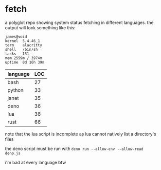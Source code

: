 # fetch
a polyglot repo showing system status fetching in different languages. the output will look something like this:

```
james@void
kernel	5.4.46_1
term	alacritty
shell	/bin/sh
tasks	151
mem	2559m / 3974m
uptime	0d 16h 39m
```

| language | LOC |
| - | - |
| bash | 27 |
| python | 33 |
| janet | 35 |
| deno | 36 |
| lua | 38 |
| rust | 66 |

note that the lua script is incomplete as lua cannot natively list a directory's files

the deno script must be run with `deno run --allow-env --allow-read deno.js`

i'm bad at every language btw
